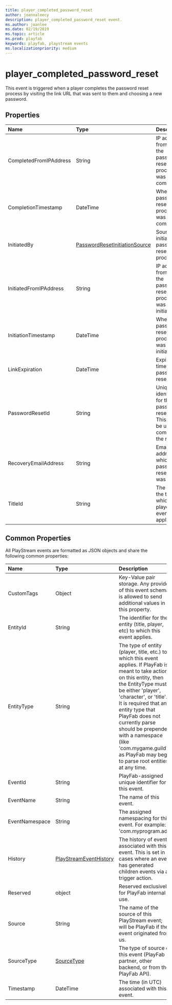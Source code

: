 ```yaml
---
title: player_completed_password_reset
author: joannaleecy
description: player_completed_password_reset event.
ms.author: joanlee
ms.date: 02/19/2019
ms.topic: article
ms.prod: playfab
keywords: playfab, playstream events
ms.localizationpriority: medium
---
```


# player_completed_password_reset

This event is triggered when a player completes the password reset process by visiting the link URL that was sent to them and choosing a new password.

## Properties

|Name|Type|Description|
| :--------------------|:-------------------|:----------------------|
|CompletedFromIPAddress|String|IP address from which the password reset process was completed.|
|CompletionTimestamp|DateTime|When the password reset process was completed.|
|InitiatedBy|[PasswordResetInitiationSource](data-types/passwordresetinitiationsource.md)|Source that initiated the password reset process.|
|InitiatedFromIPAddress|String|IP address from which the password reset process was initiated.|
|InitiationTimestamp|DateTime|When the password reset process was initiated.|
|LinkExpiration|DateTime|Expiration time for the password reset link.|
|PasswordResetId|String|Unique identifier for the password reset link. This cannot be used to complete the reset.|
|RecoveryEmailAddress|String|Email address to which the password reset link was sent.|
|TitleId|String|The ID of the title to which this player event applies.|

## Common Properties

All PlayStream events are formatted as JSON objects and share the following common properties:

|Name|Type|Description|
| :--------------------|:-------------------|:----------------------|
|CustomTags|Object|Key-Value pair storage. Any provider of this event schema is allowed to send additional values in this property.|
|EntityId|String|The identifier for the entity (title, player, etc) to which this event applies.|
|EntityType|String|The type of entity (player, title, etc.) to which this event applies. If PlayFab is meant to take action on this entity, then the EntityType must be either 'player', 'character', or 'title'. It is required that any entity type that PlayFab does not currently parse should be prepended with a namespace (like 'com.mygame.guild') as PlayFab may begin to parse root entities at any time.|
|EventId|String|PlayFab-assigned unique identifier for this event.|
|EventName|String|The name of this event.|
|EventNamespace|String|The assigned namespacing for this event. For example: 'com.myprogram.ads'|
|History|[PlayStreamEventHistory](data-types/playstreameventhistory.md)|The history of events associated with this event. This is set in cases where an event has generated children events via a trigger action.|
|Reserved|object|Reserved exclusively for PlayFab internal use.|
|Source|String|The name of the source of this PlayStream event; will be PlayFab if the event originated from us.|
|SourceType|[SourceType](data-types/sourcetype.md)|The type of source of this event (PlayFab partner, other backend, or from the PlayFab API).|
|Timestamp|DateTime|The time (in UTC) associated with this event.|